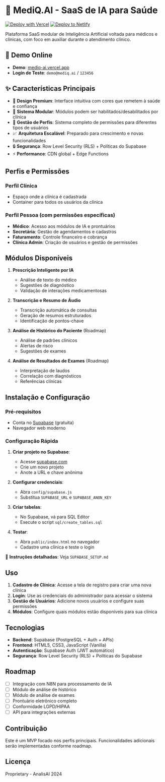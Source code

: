 # 🧠 MediQ.AI - SaaS de IA para Saúde

[![Deploy with Vercel](https://vercel.com/button)](https://vercel.com/new/clone?repository-url=https://github.com/contatolucianopaulino/MediQ.AI)
[![Deploy to Netlify](https://www.netlify.com/img/deploy/button.svg)](https://app.netlify.com/start/deploy?repository=https://github.com/contatolucianopaulino/MediQ.AI)

Plataforma SaaS modular de Inteligência Artificial voltada para médicos e clínicas, com foco em auxiliar durante o atendimento clínico.

## 🚀 Demo Online

- **Demo**: [mediq-ai.vercel.app](https://mediq-ai.vercel.app)
- **Login de Teste**: `demo@mediq.ai` / `123456`

## ✨ Características Principais

- 🎨 **Design Premium**: Interface intuitiva com cores que remetem à saúde e confiança
- 🧩 **Sistema Modular**: Módulos podem ser habilitados/desabilitados por clínica
- 👥 **Gestão de Perfis**: Sistema completo de permissões para diferentes tipos de usuários
- 📈 **Arquitetura Escalável**: Preparado para crescimento e novas funcionalidades
- 🔒 **Segurança**: Row Level Security (RLS) + Políticas do Supabase
- ⚡ **Performance**: CDN global + Edge Functions

## Perfis e Permissões

### Perfil Clínica
- Espaço onde a clínica é cadastrada
- Container para todos os usuários da clínica

### Perfil Pessoa (com permissões específicas)
- **Médico**: Acesso aos módulos de IA e prontuários
- **Secretária**: Gestão de agendamentos e cadastros
- **Faturamento**: Controle financeiro e cobrança
- **Clínica Admin**: Criação de usuários e gestão de permissões

## Módulos Disponíveis

1. **Prescrição Inteligente por IA**
   - Análise de texto do médico
   - Sugestões de diagnóstico
   - Validação de interações medicamentosas

2. **Transcrição e Resumo de Áudio**
   - Transcrição automática de consultas
   - Geração de resumos estruturados
   - Identificação de pontos-chave

3. **Análise de Histórico do Paciente** (Roadmap)
   - Análise de padrões clínicos
   - Alertas de risco
   - Sugestões de exames

4. **Análise de Resultados de Exames** (Roadmap)
   - Interpretação de laudos
   - Correlação com diagnósticos
   - Referências clínicas

## Instalação e Configuração

### Pré-requisitos
- Conta no [Supabase](https://supabase.com) (gratuita)
- Navegador web moderno

### Configuração Rápida

1. **Criar projeto no Supabase**:
   - Acesse [supabase.com](https://supabase.com)
   - Crie um novo projeto
   - Anote a URL e chave anônima

2. **Configurar credenciais**:
   - Abra `config/supabase.js`
   - Substitua `SUPABASE_URL` e `SUPABASE_ANON_KEY`

3. **Criar tabelas**:
   - No Supabase, vá para SQL Editor
   - Execute o script `sql/create_tables.sql`

4. **Testar**:
   - Abra `public/index.html` no navegador
   - Cadastre uma clínica e teste o login

📖 **Instruções detalhadas**: Veja `SUPABASE_SETUP.md`

## Uso

1. **Cadastro de Clínica**: Acesse a tela de registro para criar uma nova clínica
2. **Login**: Use as credenciais do administrador para acessar o sistema
3. **Gestão de Usuários**: Adicione novos usuários e configure suas permissões
4. **Módulos**: Configure quais módulos estão disponíveis para sua clínica

## Tecnologias

- **Backend**: Supabase (PostgreSQL + Auth + APIs)
- **Frontend**: HTML5, CSS3, JavaScript (Vanilla)
- **Autenticação**: Supabase Auth (JWT automático)
- **Segurança**: Row Level Security (RLS) + Políticas do Supabase

## Roadmap

- [ ] Integração com N8N para processamento de IA
- [ ] Módulo de análise de histórico
- [ ] Módulo de análise de exames
- [ ] Prontuário eletrônico completo
- [ ] Conformidade LGPD/HIPAA
- [ ] API para integrações externas

## Contribuição

Este é um MVP focado nos perfis principais. Funcionalidades adicionais serão implementadas conforme roadmap.

## Licença

Proprietary - AnalisAI 2024